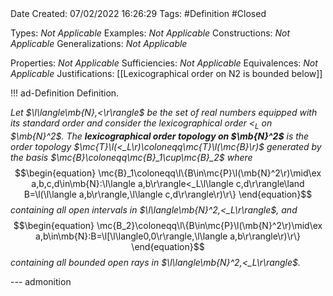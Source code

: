 <br />
<br />

Date Created: 07/02/2022 16:26:29
Tags: #Definition #Closed 

Types: _Not Applicable_
Examples: _Not Applicable_
Constructions: _Not Applicable_
Generalizations: _Not Applicable_

Properties: _Not Applicable_
Sufficiencies: _Not Applicable_
Equivalences: _Not Applicable_
Justifications: [[Lexicographical order on N2 is bounded below]]

!!! ad-Definition Definition.

_Let $\l\langle\mb{N},<\r\rangle$ be the set of real numbers equipped with its standard order and consider the lexicographical order $<_L$ on $\mb{N}^2$. The **lexicographical order topology on $\mb{N}^2$** is the order topology $\mc{T}\l(<_L\r)\coloneqq\mc{T}\l(\mc{B}\r)$ generated by the basis $\mc{B}\coloneqq\mc{B}_1\cup\mc{B}_2$ where_
$$\begin{equation}
    \mc{B}_1\coloneqq\l\{B\in\mc{P}\l(\mb{N}^2\r)\mid\ex a,b,c,d\in\mb{N}:\l\langle a,b\r\rangle<_L\l\langle c,d\r\rangle\land B=\l(\l\langle a,b\r\rangle,\l\langle c,d\r\rangle\r)\r\}
\end{equation}$$
_containing all open intervals in $\l\langle\mb{N}^2,<_L\r\rangle$, and_
$$\begin{equation}
    \mc{B_2}\coloneqq\l\{B\in\mc{P}\l(\mb{N}^2\r)\mid\ex a,b\in\mb{N}:B=\l[\l\langle0,0\r\rangle,\l\langle a,b\r\rangle\r)\r\}
\end{equation}$$
_containing all bounded open rays in $\l\langle\mb{N}^2,<_L\r\rangle$._

--- admonition
